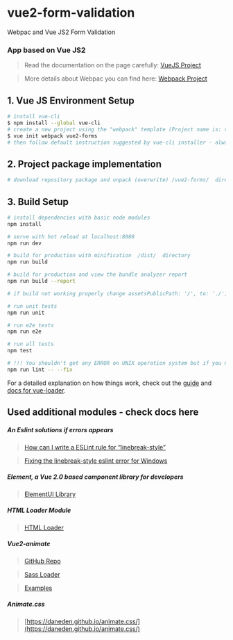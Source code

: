 # vue2-form-validation
Webpac and Vue JS2 Form Validation
### App based on Vue JS2

> Read the documentation on the page carefully: [VueJS Project](https://vuejs.org/)

> More details about Webpac you can find here: [Webpack Project](http://vuejs-templates.github.io/webpack/)

## 1. Vue JS Environment Setup

```bash
# install vue-cli
$ npm install --global vue-cli
# create a new project using the "webpack" template (Project name is: vue2-forms)
$ vue init webpack vue2-forms
# then follow default instruction suggested by vue-cli installer - always confirm (Yes)
```

## 2. Project package implementation

```bash
# download repository package and unpack (overwrite) /vue2-forms/  directory content
```

## 3. Build Setup

```bash
# install dependencies with basic node modules
npm install

# serve with hot reload at localhost:8080
npm run dev

# build for production with minification  /dist/  directory
npm run build

# build for production and view the bundle analyzer report
npm run build --report

# if build not working properly change assetsPublicPath: '/', to: './',

# run unit tests
npm run unit

# run e2e tests
npm run e2e

# run all tests
npm test

# !!! You shouldn't get any ERROR on UNIX operation system but if you notice some ERRORs on Windows generated by ESLINT module in terms of linebreak-style then use Eslint Tool to fix the problem - see below:
npm run lint -- --fix
```

For a detailed explanation on how things work, check out the [guide](http://vuejs-templates.github.io/webpack/) and [docs for vue-loader](http://vuejs.github.io/vue-loader).

## Used additional modules - check docs here

##### An Eslint solutions if errors appears

> [How can I write a ESLint rule for “linebreak-style”](https://stackoverflow.com/questions/39114446/how-can-i-write-a-eslint-rule-for-linebreak-style-changing-depending-on-windo/39122799)

> [Fixing the linebreak-style eslint error for Windows](https://github.com/diegohaz/arc/issues/171)

##### Element, a Vue 2.0 based component library for developers

> [ElementUI Library](http://element-cn.eleme.io/#/en-US)

##### HTML Loader Module

> [HTML Loader](https://www.npmjs.com/package/html-loader)

##### Vue2-animate

> [GitHub Repo](https://github.com/asika32764/vue2-animate)

> [Sass Loader](https://www.npmjs.com/package/sass-loader)

> [Examples](https://the-allstars.com/vue2-animate/)

##### Animate.css

> [https://daneden.github.io/animate.css/](https://daneden.github.io/animate.css/)

